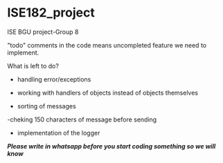 # ISE182_project
ISE BGU project-Group 8

"todo" comments in the code means uncompleted feature we need to implement.

What is left to do?

- handling error/exceptions

- working with handlers of objects instead of objects themselves

- sorting of messages

-cheking 150 characters of message before sending

- implementation of the logger


***Please write in whatsapp before you start coding something so we will know***
